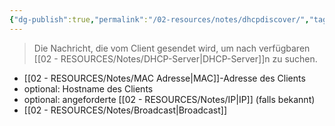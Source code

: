 ```yaml
---
{"dg-publish":true,"permalink":"/02-resources/notes/dhcpdiscover/","tags":["informatik/netzwerk/protokoll"],"noteIcon":"","updated":"2025-09-15T16:24:08.000+02:00"}
---
```


>Die Nachricht, die vom Client gesendet wird, um nach verfügbaren [[02 - RESOURCES/Notes/DHCP-Server\|DHCP-Server]]n zu suchen.

- [[02 - RESOURCES/Notes/MAC Adresse\|MAC]]-Adresse des Clients
- optional: Hostname des Clients
- optional: angeforderte [[02 - RESOURCES/Notes/IP\|IP]] (falls bekannt)
- [[02 - RESOURCES/Notes/Broadcast\|Broadcast]]